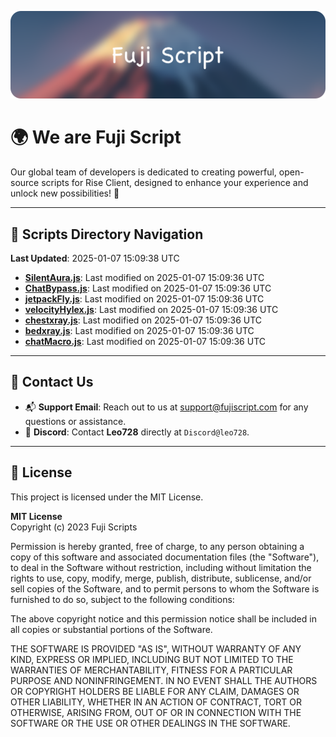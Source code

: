 ![Banner](.github/b.webp)

# 🌍 **We are Fuji Script**

Our global team of developers is dedicated to creating powerful, open-source scripts for Rise Client, designed to enhance your experience and unlock new possibilities! 🌟

---
<!-- SCRIPTS_NAVIGATION_START -->
## 📂 **Scripts Directory Navigation**

**Last Updated**: 2025-01-07 15:09:38 UTC

- **[SilentAura.js](scripts/SilentAura.js)**: Last modified on 2025-01-07 15:09:36 UTC
- **[ChatBypass.js](scripts/ChatBypass.js)**: Last modified on 2025-01-07 15:09:36 UTC
- **[jetpackFly.js](scripts/jetpackFly.js)**: Last modified on 2025-01-07 15:09:36 UTC
- **[velocityHylex.js](scripts/velocityHylex.js)**: Last modified on 2025-01-07 15:09:36 UTC
- **[chestxray.js](scripts/chestxray.js)**: Last modified on 2025-01-07 15:09:36 UTC
- **[bedxray.js](scripts/bedxray.js)**: Last modified on 2025-01-07 15:09:36 UTC
- **[chatMacro.js](scripts/chatMacro.js)**: Last modified on 2025-01-07 15:09:36 UTC

<!-- SCRIPTS_NAVIGATION_END -->

---

## 💬 **Contact Us**  
- 📬 **Support Email**: Reach out to us at [support@fujiscript.com](mailto:support@fujiscript.com) for any questions or assistance.  
- 💬 **Discord**: Contact **Leo728** directly at `Discord@leo728`.

---

## 📜 **License**

This project is licensed under the MIT License.  

**MIT License**  
Copyright (c) 2023 Fuji Scripts  

Permission is hereby granted, free of charge, to any person obtaining a copy of this software and associated documentation files (the "Software"), to deal in the Software without restriction, including without limitation the rights to use, copy, modify, merge, publish, distribute, sublicense, and/or sell copies of the Software, and to permit persons to whom the Software is furnished to do so, subject to the following conditions:  

The above copyright notice and this permission notice shall be included in all copies or substantial portions of the Software.  

THE SOFTWARE IS PROVIDED "AS IS", WITHOUT WARRANTY OF ANY KIND, EXPRESS OR IMPLIED, INCLUDING BUT NOT LIMITED TO THE WARRANTIES OF MERCHANTABILITY, FITNESS FOR A PARTICULAR PURPOSE AND NONINFRINGEMENT. IN NO EVENT SHALL THE AUTHORS OR COPYRIGHT HOLDERS BE LIABLE FOR ANY CLAIM, DAMAGES OR OTHER LIABILITY, WHETHER IN AN ACTION OF CONTRACT, TORT OR OTHERWISE, ARISING FROM, OUT OF OR IN CONNECTION WITH THE SOFTWARE OR THE USE OR OTHER DEALINGS IN THE SOFTWARE.  
